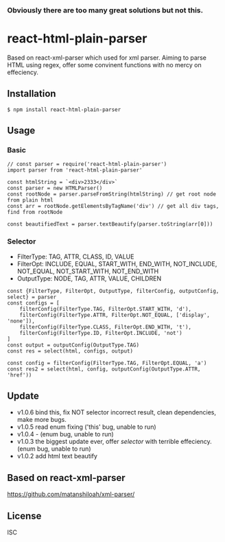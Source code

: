 ### Obviously there are too many great solutions but not this.

# react-html-plain-parser
Based on react-xml-parser which used for xml parser. Aiming to parse HTML using regex, offer some convinent functions with no mercy on effeciency.

## Installation
```
$ npm install react-html-plain-parser
```

## Usage
### Basic
```
// const parser = require('react-html-plain-parser')
import parser from 'react-html-plain-parser'

const htmlString = `<div>2333</div>`
const parser = new HTMLParser()
const rootNode = parser.parseFromString(htmlString) // get root node from plain html
const arr = rootNode.getElementsByTagName('div') // get all div tags, find from rootNode 

const beautifiedText = parser.textBeautify(parser.toString(arr[0]))
```

### Selector
- FilterType: TAG, ATTR, CLASS, ID, VALUE
- FilterOpt: INCLUDE, EQUAL, START_WITH, END_WITH, NOT_INCLUDE, NOT_EQUAL, NOT_START_WITH, NOT_END_WITH
- OutputType: NODE, TAG, ATTR, VALUE, CHILDREN
```
const {FilterType, FilterOpt, OutputType, filterConfig, outputConfig, select} = parser
const configs = [
    filterConfig(FilterType.TAG, FilterOpt.START_WITH, 'd'),
    filterConfig(FilterType.ATTR, FilterOpt.NOT_EQUAL, ['display', 'none']),
    filterConfig(FilterType.CLASS, FilterOpt.END_WITH, 't'),
    filterConfig(FilterType.ID, FilterOpt.INCLUDE, 'not')
]
const output = outputConfig(OutputType.TAG)
const res = select(html, configs, output)

const config = filterConfig(FilterType.TAG, FilterOpt.EQUAL, 'a')
const res2 = select(html, config, outputConfig(OutputType.ATTR, 'href'))
```

## Update
- v1.0.6 bind this, fix NOT selector incorrect result, clean dependencies, make more bugs.
- v1.0.5 read enum fixing ('this' bug, unable to run)
- v1.0.4 - (enum bug, unable to run)
- v1.0.3 the biggest update ever, offer *selector* with terrible effeciency. (enum bug, unable to run)
- v1.0.2 add html text beautify


## Based on react-xml-parser
https://github.com/matanshiloah/xml-parser/

## License
ISC